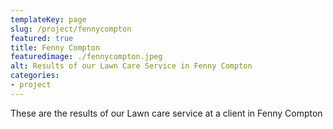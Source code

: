 ```yaml
---
templateKey: page
slug: /project/fennycompton
featured: true
title: Fenny Compton
featuredimage: ./fennycompton.jpeg
alt: Results of our Lawn Care Service in Fenny Compton
categories:
- project
---
```

These are the results of our Lawn care service at a client in Fenny Compton


